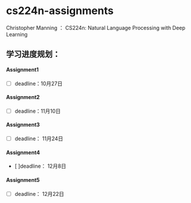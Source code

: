 # cs224n-assignments
Christopher Manning ： CS224n: Natural Language Processing with Deep Learning<br>

## 学习进度规划：

#### Assignment1
 - [ ] deadline：10月27日  

#### Assignment2
 - [ ] deadline：11月10日  

#### Assignment3
- [ ] deadline： 11月24日

#### Assignment4
- [ ]deadline： 12月8日

#### Assignment5
- [ ] deadline： 12月22日
